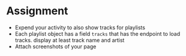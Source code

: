 # Assignment

- Expend your activity to also show tracks for playlists
- Each playlist object has a field `tracks` that has the endpoint to load tracks. display at least track name and artist
- Attach screenshots of your page
